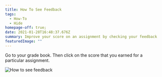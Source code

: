 ```yaml
---
title: How To See Feedback
tags:
  - How-To
  - Hide
homepage-off: true;
date: 2021-01-28T16:48:37.676Z
summary: Improve your score on an assignment by checking your feedback.
featuredImage: ""
---
```

Go to your grade book. Then click on the score that you earned for a particular assignment.

![How to see feedback](/static/img/how-to-see-feedback.jpg)
